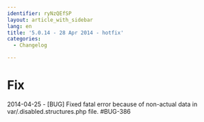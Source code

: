 ```yaml
---
identifier: ryNzQEfSP
layout: article_with_sidebar
lang: en
title: '5.0.14 - 28 Apr 2014 - hotfix'
categories:
  - Changelog

---
```



# Fix

2014-04-25 - [BUG] Fixed fatal error because of non-actual data in var/.disabled.structures.php file. #BUG-386